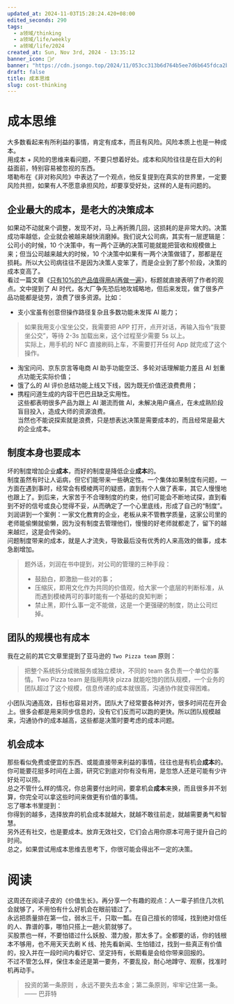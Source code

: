 ```yaml
---
updated_at: 2024-11-03T15:28:24.420+08:00
edited_seconds: 290
tags:
  - a领域/thinking
  - a领域/life/weekly
  - a领域/life/2024
created_at: Sun, Nov 3rd, 2024 - 13:35:12
banner_icon: 🤸‍♂️
banner: "https://cdn.jsongo.top/2024/11/053cc313b6d764b5ee7d6b645fdca2bc.jpg"
draft: false
title: 成本思维
slug: cost-thinking
---
```

# 成本思维
大多数看起来有所利益的事情，肯定有成本，而且有风险。风险本质上也是一种成本。  
用成本 + 风险的思维来看问题，不要只想着好处。成本和风险往往是在巨大的利益面前，特别容易被忽视的东西。  
塔勒布在《非对称风险》中表达了一个观点，他反复提到在真实的世界里，一定要风险共担，如果有人不愿意承担风险，却要享受好处，这样的人是有问题的。

## 企业最大的成本，是老大的决策成本
如果动不动就来个调整，发现不对，马上再折腾几回，这损耗的是非常大的。决策成功率越低，企业就会被越来越快消磨掉。我们说大公司病，其实有一层逻辑是：公司小的时候，10 个决策中，有一两个正确的决策可能就能把营收和规模做上来；但当公司越来越大的时候，10 个决策中如果有一两个决策做错了，那都是在损耗。所以大公司病往往不是因为决策人变笨了，而是企业到了那个阶段，决策的成本变高了。  
看过一篇文章《[只有10%的产品值得用AI再做一遍](https://news.qq.com/rain/a/20241015A04JNI00)》，标题就直接表明了作者的观点。文中提到了 AI 时代，各大厂争先恐后地攻城略地，但后来发现，做了很多产品功能都是徒劳，浪费了很多资源。比如：
- 支小宝虽有创意但操作路径复杂且多数功能未发挥 AI 能力；
> 	如果我用支小宝坐公交，我需要把 APP 打开，点开对话，再输入指令“我要坐公交”，等待 2-3s 加载出来，这个过程至少需要 5s 以上。  
> 	实际上，用手机的 NFC 直接刷码上车，不需要打开任何 App 就完成了这个操作。
- 淘宝问问、京东京言等电商 AI 助手功能空泛、多轮对话理解能力差且 AI 划重点功能无实际价值；
- 饿了么的 AI 评价总结功能上线又下线，因为既无价值还浪费费用；
- 携程问道生成的内容干巴巴且缺乏实用性。  
这些都表明很多产品为跟上 AI 潮流而做 AI，未解决用户痛点，在未成熟阶段盲目投入，造成大师的资源浪费。  
当然也不能说探索就是浪费，只是想表达决策是需要成本的，而且经常是最大的企业成本。

## 制度本身也要成本
坏的制度增加企业**成本**，而好的制度是降低企业**成本**的。  
制度虽然有时让人诟病，但它们能带来一些确定性。一个集体如果制度有问题，一方面在遇到事时，经常会有模棱两可的疑惑，直到有个人做了表率，其它人慢慢地也跟上了。到后来，大家苦于不合理制度的约束，他们可能会不断地试探，直到看到不好的信号或良心觉得不妥，从而确定了一个心里底线，形成了自己的“制度”。  
刘润讲到一个案例：一家文化教育的企业，老板从来不管教学质量，这家公司里的老师能偷懒就偷懒，因为没有制度去管理他们，慢慢的好老师就都走了，留下的越来越烂，这是会传染的。  
问题制度带来的成本，就是人才流失，导致最后没有优秀的人来高效的做事，成本急剧增加。
> 题外话，刘润在书中提到，对公司的管理的三种手段：
> - 鼓励白，即激励一些对的事；
> - 压缩灰，即用文化作为共同的价值观，给大家一个底层的判断标准，从而遇到模棱两可的事时能有一个基础的良知判断；
> - 禁止黑，即什么事一定不能做，这是一个更强硬的制度，防止公司烂掉。

## 团队的规模也有成本
我在之前的其它文章里提到了亚马逊的 `Two Pizza team` 原则：
> 把整个系统拆分成微服务或独立模块，不同的 team 各负责一个单位的事情。Two Pizza team 是指用两块 pizza 就能吃饱的团队规模，一个业务的团队超过了这个规模，信息传递的成本就很高，沟通协作就变得困难。  

小团队沟通高效，目标也容易对齐。团队大了经常要各种对齐，很多时间花在开会上。很多会都是用来同步信息的，没有它们反而可以跑的更快。所以团队规模越来，沟通协作的成本越高，这些都是决策时要考虑的成本问题。

## 机会成本
那些看似免费或便宜的东西、或能直接带来利益的事情，往往也是有机会**成本**的。你可能要花挺多时间在上面，研究它到底对你有没有用，是忽悠人还是可能有少许好处可以捞。  
总之不管什么样的情况，你总需要付出时间，要拿机会**成本**来换，而且很多并不划算，你完全可以拿这些时间来做更有价值的事情。  
忘了哪本书里提到：  
你得到的越多，选择放弃的机会成本就越大，就越不敢往前走，就越需要勇气和智慧。  
另外还有社交，也是要成本。放弃无效社交，它们会占用你原本可用于提升自己的时间。  
总之，如果尝试用成本思维去思考下，你很可能会得出不一定的决策。

# 阅读
这周还在阅读子皮的《价值生长》。再分享一个有趣的观点：人一辈子抓住几次机会就够了，不用怕有什么好机会在眼前错过了。  
永远把质量排在第一位，弱水三千，只取一瓢。在自己擅长的领域，找到绝对信任的人、靠谱的事，哪怕只搭上一趟火箭就够了。  
买股票也一样，不要怕错过什么妖股、潜力股，那太多了。全都要的话，你的钱根本不够用，也不用天天去刷 K 线、抢先看新闻、生怕错过，找到一些真正有价值的，投入并在一段时间内看好它、坚定持有，长期看是会给你带来回报的。  
不过不管怎么样，保住本金还是第一要务，不要乱投，耐心地蹲守、观察，找准时机再动手。
> 投资的第一条原则 ，永远不要失去本金；第二条原则，牢牢记住第一条。—— 巴菲特
